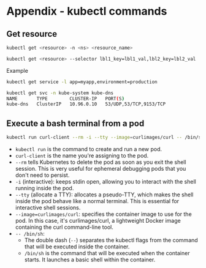 # Appendix - kubectl commands

## Get resource

```bash
kubectl get <resource> -n <ns> <resource_name>

kubectl get <resource> --selector lbl1_key=lbl1_val,lbl2_key=lbl2_val
```

Example
```bash
kubectl get service -l app=myapp,environment=production

kubectl get svc -n kube-system kube-dns
NAME       TYPE        CLUSTER-IP   PORT(S)               
kube-dns   ClusterIP   10.96.0.10   53/UDP,53/TCP,9153/TCP


```

## Execute a bash terminal from a pod

```bash
kubectl run curl-client --rm -i --tty --image=curlimages/curl -- /bin/sh
```

* `kubectl run` is the command to create and run a new pod.
* `curl-client` is the name you're assigning to the pod.
* `--rm` tells Kubernetes to delete the pod as soon as you exit the shell session. This is very useful for ephemeral debugging pods that you don't need to persist.
* `-i` (interactive): keeps stdin open, allowing you to interact with the shell running inside the pod.
* `--tty` (allocate a TTY): allocates a pseudo-TTY, which makes the shell inside the pod behave like a normal terminal. This is essential for interactive shell sessions.
* `--image=curlimages/curl`: specifies the container image to use for the pod. In this case, it's curlimages/curl, a lightweight Docker image containing the curl command-line tool.
* `-- /bin/sh`: 
  * The double dash (`--`) separates the kubectl flags from the command that will be executed inside the container.
  * `/bin/sh` is the command that will be executed when the container starts. It launches a basic shell within the container.



